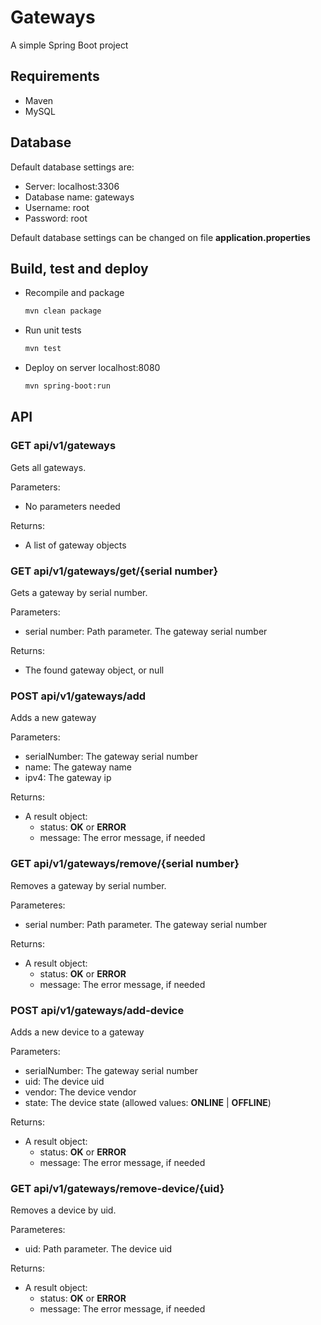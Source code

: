 # Gateways

A simple Spring Boot project

## Requirements

* Maven
* MySQL

## Database

Default database settings are:

* Server: localhost:3306
* Database name: gateways
* Username: root
* Password: root

Default database settings can be changed on file **application.properties**

## Build, test and deploy

* Recompile and package

    ```bash
    mvn clean package
    ```

* Run unit tests

    ```bash
    mvn test
    ```

* Deploy on server localhost:8080

    ```bash
    mvn spring-boot:run
    ```

## API

### GET api/v1/gateways

Gets all gateways.

Parameters:

* No parameters needed

Returns:

* A list of gateway objects

### GET api/v1/gateways/get/{serial number}

Gets a gateway by serial number.

Parameters:

* serial number: Path parameter. The gateway serial number

Returns:

* The found gateway object, or null

### POST api/v1/gateways/add

Adds a new gateway

Parameters:

* serialNumber: The gateway serial number
* name: The gateway name
* ipv4: The gateway ip

Returns:

* A result object:
  * status: **OK** or **ERROR**
  * message: The error message, if needed

### GET api/v1/gateways/remove/{serial number}

Removes a gateway by serial number.

Parameteres:

* serial number: Path parameter. The gateway serial number

Returns:

* A result object:
  * status: **OK** or **ERROR**
  * message: The error message, if needed

### POST api/v1/gateways/add-device

Adds a new device to a gateway

Parameters:

* serialNumber: The gateway serial number
* uid: The device uid
* vendor: The device vendor
* state: The device state (allowed values: **ONLINE** | **OFFLINE**)

Returns:

* A result object:
  * status: **OK** or **ERROR**
  * message: The error message, if needed

### GET api/v1/gateways/remove-device/{uid}

Removes a device by uid.

Parameteres:

* uid: Path parameter. The device uid

Returns:

* A result object:
  * status: **OK** or **ERROR**
  * message: The error message, if needed